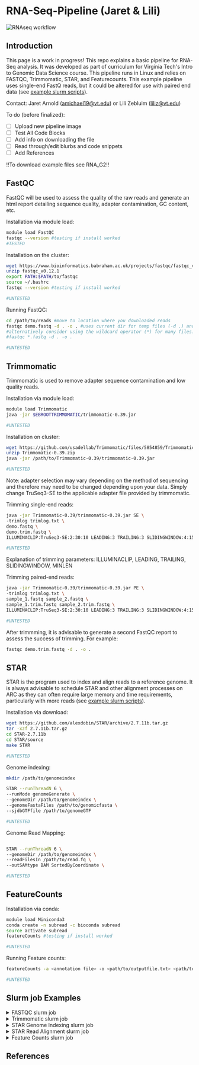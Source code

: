 # RNA-Seq-Pipeline (Jaret & Lili)

![RNAseq workflow ](https://github.com/user-attachments/assets/4e5f4768-09be-4302-809c-eff8fbda234f)

<a name="top"></a>

## Introduction

This page is a work in progress!
This repo explains a basic pipeline for RNA-Seq analysis. It was developed as part of curriculum for Virginia Tech's Intro to Genomic Data Science course. This pipeline runs in Linux and relies on FASTQC, Trimmomatic, STAR, and Featurecounts. This example pipeline uses single-end FastQ reads, but it could be altered for use with paired end data (see [example slurm scripts](#slurm-job-examples)).

Contact: Jaret Arnold (amichael19@vt.edu) or Lili Zebluim (liliz@vt.edu)

To do (before finalized):
- [ ] Upload new pipeline image 
- [ ] Test All Code Blocks
- [ ] Add info on downloading the file
- [ ] Read through/edit blurbs and code snippets
- [ ] Add References 

!!To download example files see RNA_G2!!

## FastQC
FastQC will be used to assess the quality of the raw reads and generate an html report detailing sequence quality, adapter contamination, GC content, etc.  

Installation via module load:
```bash
module load FastQC
fastqc --version #testing if install worked
#TESTED

```

Installation on the cluster:
```bash
wget https://www.bioinformatics.babraham.ac.uk/projects/fastqc/fastqc_v0.12.1.zip
unzip fastqc_v0.12.1
export PATH:$PATH/to/fastqc
source ~/.bashrc
fastqc --version #testing if install worked

#UNTESTED
```

Running FastQC:

```bash
cd /path/to/reads #move to location where you downloaded reads
fastqc demo.fastq -d . -o . #uses current dir for temp files (-d .) and outputs in current directory (-o .)
#alternatively consider using the wildcard operator (*) for many files:
#fastqc *.fastq -d . -o . 

#UNTESTED
```

## Trimmomatic
Trimmomatic is used to remove adapter sequence contamination and low quality reads. 
<need to doublecheck the installation code>
  
Installation via module load:
```bash
module load Trimmomatic
java -jar $EBROOTTRIMMOMATIC/trimmomatic-0.39.jar

#UNTESTED
```

Installation on cluster:

```bash
wget https://github.com/usadellab/Trimmomatic/files/5854859/Trimmomatic-0.39.zip
unzip Trimmomatic-0.39.zip
java -jar /path/to/Trimmomatic-0.39/trimmomatic-0.39.jar 

#UNTESTED
```

Note: adapter selection may vary depending on the method of sequencing and therefore may need to be changed depending upon your data. Simply change TruSeq3-SE to the applicable adapter file provided by trimmomatic. 

Trimming single-end reads:
```bash
java -jar Trimmomatic-0.39/trimmomatic-0.39.jar SE \
-trimlog trimlog.txt \
demo.fastq \
demo.trim.fastq \
ILLUMINACLIP:TruSeq3-SE:2:30:10 LEADING:3 TRAILING:3 SLIDINGWINDOW:4:15 MINLEN:36 \

#UNTESTED
```

Explanation of trimming parameters: 
ILLUMINACLIP, LEADING, TRAILING, SLIDINGWINDOW, MINLEN

Trimming paired-end reads:
```bash
java -jar Trimmomatic-0.39/trimmomatic-0.39.jar PE \
-trimlog trimlog.txt \
sample_1.fastq sample_2.fastq \
sample_1.trim.fastq sample_2.trim.fastq \
ILLUMINACLIP:TruSeq3-SE:2:30:10 LEADING:3 TRAILING:3 SLIDINGWINDOW:4:15 MINLEN:36 \

#UNTESTED
```

After trimmming, it is advisable to generate a second FastQC report to assess the success of trimming. For example:

```bash
fastqc demo.trim.fastq -d . -o .

```

## STAR
STAR is the program used to index and align reads to a reference genome. It is always advisable to schedule STAR and other alignment processes on ARC as they can often require large memory and time requirements, particularly with more reads (see [example slurm scripts](#slurm-job-examples)).
<need to check installation instructions>

Installation via download:
```bash
wget https://github.com/alexdobin/STAR/archive/2.7.11b.tar.gz
tar -xzf 2.7.11b.tar.gz
cd STAR-2.7.11b
cd STAR/source
make STAR

#UNTESTED
```

Genome indexing:
```bash
mkdir /path/to/genomeindex

STAR --runThreadN 6 \
--runMode genomeGenerate \
--genomeDir /path/to/genomeindex \
--genomeFastaFiles /path/to/genomicfasta \
--sjdbGTFfile /path/to/genomeGTF

#UNTESTED
```

Genome Read Mapping:
```bash

STAR --runThreadN 6 \
--genomeDir /path/to/genomeindex \
--readFilesIn /path/to/read.fq \
--outSAMtype BAM SortedByCoordinate \

#UNTESTED
```



## FeatureCounts
<Blurb about Featurecounts>
<need to check installation instructions>

Installation via conda:
```bash
module load Miniconda3
conda create -n subread -c bioconda subread
source activate subread
featureCounts #testing if install worked

#UNTESTED
```

Running Feature counts:
```bash
featureCounts -a <annotation file> -o <path/to/outputfile.txt> <path/to/.bam>

#UNTESTED
```



## Slurm job Examples

<details>
<summary>FASTQC slurm job </summary>

```bash
#!/bin/bash
# Mass FastQC
#SBATCH --job-name=Batch_FastQC
#SBATCH --cpus-per-task=6
#SBATCH -A <allocation>
#SBATCH --time=24:00:00
#SBATCH --mail-type=ALL
#SBATCH --mail-user=<user>

#Move into directory w reads
cd /projects/intro2gds/I2GDS2024/individual_folders/jaret/data/trimmedreads/trimmomatic/PEtrim

#run fastqc
/home/amichael19/software/FastQC92424/FastQC/fastqc *.fq.gz -o /projects/intro2gds/I2GDS2024/individual_folders/jaret/data/QualityControl/fastqc/trimmomatic
```
</details>

<details>
<summary>Trimmomatic slurm job </summary>
  
```bash
#!/bin/bash
#SBATCH --job-name=trimmomatic_trim
#SBATCH --cpus-per-task=10              
#SBATCH -A <allocation>
#SBATCH --time=48:00:00
#SBATCH --mail-type=ALL
#SBATCH --mail-user=<user>

# Path to the Trimmomatic JAR file
trimmomatic_jar="/apps/packages/tinkercliffs-rome/trimmomatic/0.39/trimmomatic-0.39.jar"

# Path to the adapter file
adapter_file="/apps/packages/tinkercliffs-rome/trimmomatic/0.39/TruSeq3-PE.fa"

# Define the folder containing raw FASTQ files 
raw_folder="/home/amichael19/rawdata/PEreads/" 

# Define the folder containing trimmed FASTQ files 
trim_folder="/home/amichael19/results/trimmomatic/Petrim"

# Check if the folder exists
if [ ! -d "$raw_folder" ]; then
  echo "Error: The specified raw folder does not exist: $raw_folder"
  exit 1
fi

# Loop through all paired-end forward reads (_1.fq.gz files) in the raw folder
for forward_file in "$raw_folder"/*_1.fq.gz; do

  # Check if the forward file exists
  if [ ! -f "$forward_file" ]; then
    echo "Error: Forward file not found: $forward_file"
    continue
  fi

  # Get the base name for the current file (e.g., D0C1)
  base_name=$(basename "$forward_file" "_1.fq.gz")

  # Define the reverse file name
  reverse_file="${raw_folder}/${base_name}_2.fq.gz"

  # Check if the reverse file exists
  if [ ! -f "$reverse_file" ]; then
    echo "Error: Reverse file not found: $reverse_file"
    continue
  fi

  # Define output file names (output will be saved in the same folder as raw files)
  forward_paired_out="${trim_folder}/${base_name}_1.trim.fq.gz"
  forward_unpaired_out="${trim_folder}/${base_name}_1un.trim.fq.gz"
  reverse_paired_out="${trim_folder}/${base_name}_2.trim.fq.gz"
  reverse_unpaired_out="${trim_folder}/${base_name}_2un.trim.fq.gz"

  # Run Trimmomatic with java -jar
  java -jar "$trimmomatic_jar" PE \
    "$forward_file" "$reverse_file" \
    "$forward_paired_out" "$forward_unpaired_out" \
    "$reverse_paired_out" "$reverse_unpaired_out" \
    ILLUMINACLIP:"$adapter_file":4:30:10 MINLEN:30 HEADCROP:10

  # Check if the Trimmomatic command was successful
  if [ $? -eq 0 ]; then
    echo "Successfully processed $base_name."
  else
    echo "Error processing $base_name. Check the input files and parameters."
  fi

done

echo "All files have been processed and saved in $trim_folder."
```
</details>

<details>
<summary>STAR Genome Indexing slurm job </summary>

```
#!/bin/bash
# STAR Genome Indexing
#SBATCH --job-name=STAR-hybridgenomeindex 
#SBATCH --cpus-per-task=6
#SBATCH --ntasks=1             
#SBATCH -A <allocation>
#SBATCH --time=62:00:00
#SBATCH -p normal_q
#SBATCH --output=STARslurmlog.out
#SBATCH --mail-type=ALL
#SBATCH --mail-user=<user>

echo "Starting..."
date
time

cd /home/amichael19/software/STAR10424/STAR-2.7.11b/source

# Define variables

GENOME_DIR=/home/amichael19/results/STAR/trimmomaticindex
FASTA_DIR=/home/amichael19/rawdata/genomicfastas/hybridgenome.fa
GTF_DIR=/home/amichael19/rawdata/gtfs/hybridgenome.gtf

# Run STAR to create genome index
./STAR --runThreadN 6 \
--runMode genomeGenerate \
--genomeDir $GENOME_DIR \
--genomeFastaFiles $FASTA_DIR \
--sjdbGTFfile $GTF_DIR \
--sjdbOverhang 99

echo "Finished!"
date
time

exit;
```
</details>


<details>
<summary>STAR Read Alignment slurm job </summary>
  
```bash
#!/bin/bash
# STAR Read Mapping - D3
#SBATCH --job-name=STAR-hybridreadmapping-Day3
#SBATCH --cpus-per-task=10
#SBATCH --mem=96G
#SBATCH --ntasks=1             
#SBATCH -A <allocation>
#SBATCH --time=48:00:00
#SBATCH -p normal_q
#SBATCH --output=STARslurmlogD3.out
#SBATCH --mail-type=ALL
#SBATCH --mail-user=<user>

echo "Starting..."
date
time

cd /home/amichael19/software/STAR10424/STAR-2.7.11b/source

# Define variables

GENOME_DIR=/projects/intro2gds/I2GDS2024/individual_folders/jaret/data/STAR/PEgenomeindex
OUTPUT_DIR=/projects/intro2gds/I2GDS2024/individual_folders/jaret/data/bams/trimmobam/D3
TRIM_DIR=/projects/intro2gds/I2GDS2024/individual_folders/jaret/data/trimmedreads/trimmomatic/PEtrim
PREFIX=D3trimmo

# Run STAR to align paired-end RNA-seq data
./STAR --runThreadN 10 \
--genomeDir $GENOME_DIR \
--readFilesIn ${TRIM_DIR}/D3C1_1.fq.gz,${TRIM_DIR}/D3C2_1.fq.gz,${TRIM_DIR}/D3C4_1.fq.gz,${TRIM_DIR}/D3P1_1.fq.gz,${TRIM_DIR}/D3P2_1.fq.gz,${TRIM_DIR}/D3P3_1.fq.gz,${TRIM_DIR}/D3P4_1.fq.gz ${TRIM_DIR}/D3C1_2.fq.gz,${TRIM_DIR}/D3C2_2.fq.gz,${TRIM_DIR}/D3C4_2.fq.gz,${TRIM_DIR}/D3P1_2.fq.gz,${TRIM_DIR}/D3P2_2.fq.gz,${TRIM_DIR}/D3P3_2.fq.gz,${TRIM_DIR}/D3P4_2.fq.gz \
--readFilesCommand zcat \
--outSAMtype BAM SortedByCoordinate \
--outFileNamePrefix ${OUTPUT_DIR}/${PREFIX}_ 

echo "Finished!"
date
time

exit;
```
</details>

<details>
<summary>Feature Counts slurm job</summary>
  
```
#!/bin/bash
# Featurecounts
#SBATCH --job-name=Featurecounts
#SBATCH --cpus-per-task=6
#SBATCH --mem=32G
#SBATCH --ntasks=1
#SBATCH -A <allocation>
#SBATCH --time=48:00:00
#SBATCH -p normal_q
#SBATCH --output=featurecountslog.out
#SBATCH --mail-type=ALL
#SBATCH --mail-user=<user>

# Declare Variables
ANNO_DIR=/home/amichael19/rawdata/gtfs/hybridgenome.gtf
OUTPUT_DIR=/projects/intro2gds/I2GDS2024/individual_folders/jaret/data/featurecounts/raw/hybridfeaturecounts.txt

# Run featurecounts
featureCounts -a $ANNO_DIR -o $OUTPUT_DIR \
/projects/intro2gds/I2GDS2024/individual_folders/jaret/data/bams/rawbam/D0/D0raw_Aligned.sortedByCoord.out.bam \
/projects/intro2gds/I2GDS2024/individual_folders/jaret/data/bams/rawbam/D1/D1raw_Aligned.sortedByCoord.out.bam \
/projects/intro2gds/I2GDS2024/individual_folders/jaret/data/bams/rawbam/D2/D2raw_Aligned.sortedByCoord.out.bam \
/projects/intro2gds/I2GDS2024/individual_folders/jaret/data/bams/rawbam/D3/D3raw_Aligned.sortedByCoord.out.bam \
/projects/intro2gds/I2GDS2024/individual_folders/jaret/data/bams/rawbam/D5/D5raw_Aligned.sortedByCoord.out.bam \
/projects/intro2gds/I2GDS2024/individual_folders/jaret/data/bams/rawbam/D7/D7raw_Aligned.sortedByCoord.out.bam \
/projects/intro2gds/I2GDS2024/individual_folders/jaret/data/bams/rawbam/D10/D10raw_Aligned.sortedByCoord.out.bam
```
</details>

## References

<add citations and any other refs here>
